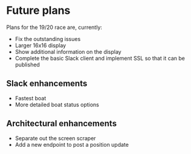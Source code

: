 # Future plans

Plans for the 19/20 race are, currently:
- Fix the outstanding issues
- Larger 16x16 display
- Show additional information on the display
- Complete the basic Slack client and implement SSL so that it can be published

## Slack enhancements
- Fastest boat
- More detailed boat status options

## Architectural enhancements
- Separate out the screen scraper 
- Add a new endpoint to post a position update